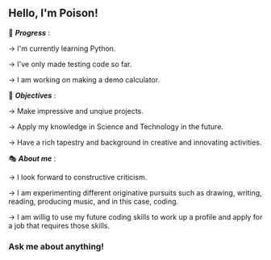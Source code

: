 ## Hello, I'm Poison! 

👣 ***Progress*** :

-> I'm currently learning Python.

-> I've only made testing code so far.

-> I am working on making a demo calculator.


🎯 ***Objectives*** : 

-> Make impressive and unqiue projects.

-> Apply my knowledge in Science and Technology in the future.

-> Have a rich tapestry and background in creative and innovating activities.


🎭 ***About me*** :

-> I look forward to constructive criticism.

-> I am experimenting different originative pursuits such as drawing, writing, reading, producing music, and in this case, coding.

-> I am willig to use my future coding skills to work up a profile and apply for a job that requires those skills.

### Ask me about anything!
